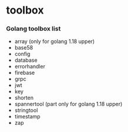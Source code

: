 # toolbox

### Golang toolbox list

- array (only for golang 1.18 upper)
- base58
- config
- database
- errorhandler
- firebase
- grpc
- jwt
- key
- shorten
- spannertool (part only for golang 1.18 upper)
- stringtool
- timestamp
- zap
